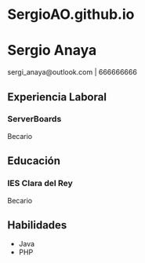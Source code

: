 # SergioAO.github.io
<!DOCTYPE html>
<html>
<head>
</head>
<body>
    <div class="header">
        <h1>Sergio Anaya</h1>
        <p>sergi_anaya@outlook.com | 666666666</p>
    </div>
    <div class="section">
        <h2>Experiencia Laboral</h2>
        <h3>ServerBoards</h3>
        <p>Becario</p>
    </div>
    <div class="section">
        <h2>Educación</h2>
        <h3>IES Clara del Rey</h3>
        <p>Becario</p>
    </div>
    <div class="section">
        <h2>Habilidades</h2>
        <ul>
            <li>Java</li>
            <li>PHP</li>
        </ul>
    </div>
</body>
</html>
